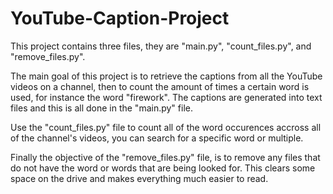 # YouTube-Caption-Project
This project contains three files, they are "main.py", "count_files.py", and "remove_files.py". 

The main goal of this project is to retrieve the captions from all the YouTube videos on a channel, then to count the amount of times a certain word is used, for instance the word "firework". 
The captions are generated into text files and this is all done in the "main.py" file. 

Use the "count_files.py" file to count all of the word occurences accross all of the channel's videos, you can search for a specific word or multiple. 

Finally the objective of the "remove_files.py" file, is to remove any files that do not have the word or words that are being looked for. This clears some space on the drive and makes everything much easier to read.
